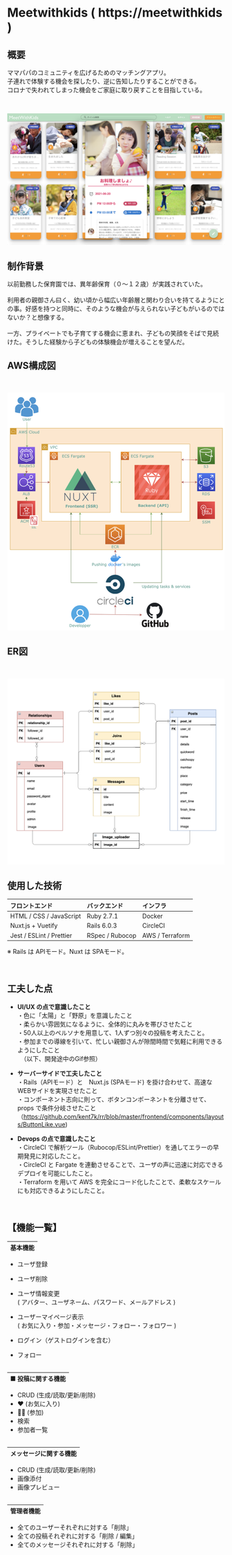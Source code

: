 # Meetwithkids ( https://meetwithkids )

## 概要
ママパパのコミュニティを広げるためのマッチングアプリ。<br>
子連れで体験する機会を探したり、逆に告知したりすることができる。<br>
コロナで失われてしまった機会をご家庭に取り戻すことを目指している。<br>

<br>

![TOP](frontend/assets/images/readme/top1.png "TOP")
<br>

## 制作背景
以前勤務した保育園では、異年齢保育（０〜１２歳）が実践されていた。<br><br>
利用者の親御さん曰く、幼い頃から幅広い年齢層と関わり合いを持てるようにとの事。好感を持つと同時に、そのような機会が与えられない子どもがいるのではないか？と想像する。<br><br>
一方、プライベートでも子育てする機会に恵まれ、子どもの笑顔をそばで見続けた。そうした経験から子どもの体験機会が増えることを望んだ。



## AWS構成図
<br>

![AWS](frontend/assets/images/infrastructure3.png "AWS")
<br>


## ER図
<br>

![ER](frontend/assets/images/ER4.png "ER")
<br>


## 使用した技術
| フロントエンド  | バックエンド  | インフラ |
| :--- | :--- | :--- |
| HTML / CSS / JavaScript | Ruby 2.7.1 | Docker |
| Nuxt.js + Vuetify | Rails 6.0.3 | CircleCI |
| Jest / ESLint / Prettier | RSpec / Rubocop | AWS / Terraform |

※ Rails は APIモード。Nuxt は SPAモード。





<br>

## 工夫した点
* <b>UI/UX の点で意識したこと</b><br>
・色に「太陽」と「野原」を意識したこと<br>
・柔らかい雰囲気になるように、全体的に丸みを帯びさせたこと<br>
・50人以上のペルソナを用意して、1人ずつ別々の投稿を考えたこと。<br>
・参加までの導線を引いて、忙しい親御さんが隙間時間で気軽に利用できるようにしたこと<br>
　（以下、開発途中のGif参照）

* <b>サーバーサイドで工夫したこと</b><br>
・Rails（APIモード）と　Nuxt.js (SPAモード) を掛け合わせて、高速なWEBサイドを実現させたこと<br>
・コンポーネント志向に則って、ボタンコンポーネントを分離させて、props で条件分岐させたこと（https://github.com/kent7k/rr/blob/master/frontend/components/layouts/ButtonLike.vue)

* <b>Devops の点で意識したこと</b><br>
・CircleCI で解析ツール（Rubocop/ESLint/Prettier）を通してエラーの早期発見に対応したこと。<br>
・CircleCI と Fargate を連動させることで、ユーザの声に迅速に対応できるデプロイを可能にしたこと。<br>
・Terraform を用いて AWS を完全にコード化したことで、柔軟なスケールにも対応できるようにしたこと。<br>



<br>

## 【機能一覧】
| 基本機能 |
| :--- |

* ユーザ登録
* ユーザ削除
* ユーザ情報変更<br>
( アバター、ユーザネーム、パスワード、メールアドレス )
* ユーザーマイページ表示<br>
( お気に入り・参加・メッセージ・フォロー・フォロワー )

* ログイン（ゲストログインを含む）
* フォロー
<br><br>

| ■ 投稿に関する機能 |
| :--- |
* CRUD (生成/読取/更新/削除) 
* ❤️ (お気に入り) 
 * 🏃‍♀️ (参加) 
 * 検索 
 * 参加者一覧 
<br><br>

|メッセージに関する機能|
| :--- |
* CRUD (生成/読取/更新/削除) 
* 画像添付
* 画像プレビュー 
<br><br>

| 管理者機能 |
| :--- |
* 全てのユーザーそれぞれに対する「削除」<br>
* 全ての投稿それぞれに対する「削除 / 編集」<br>
* 全てのメッセージそれぞれに対する「削除」<br>


